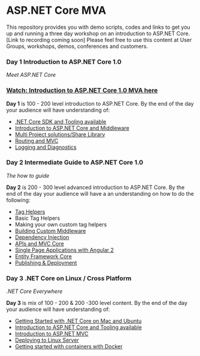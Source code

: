 # ASP.NET Core MVA

This repository provides you with demo scripts, codes and links to get you up and running a three day workshop on an introduction to ASP.NET Core.
[Link to recording coming soon]
Please feel free to use this content at User Groups,  workshops, demos, conferences and customers.
### Day 1 Introduction to ASP.NET Core 1.0

*Meet ASP.NET Core*
### [Watch: Introduction to ASP.NET Core 1.0 MVA here](https://mva.microsoft.com/en-US/training-courses/introduction-to-asp-net-core-1-0-16841)
**Day 1** is 100 - 200 level  introduction to ASP.NET Core. By the end of the day your audience will have understanding of:
 - [.NET Core SDK and Tooling available](https://github.com/LadyNaggaga/ASP.NETCoreMVA/blob/MVA_update/Introduction/GettingStarted.md) 
 - [Introduction to ASP.NET Core and  Middleware](https://github.com/LadyNaggaga/ASP.NETCoreMVA/blob/master/Introduction/IntroductiontoASPNETCore.md)
 - [Multi Project solutions/Share Library](https://github.com/LadyNaggaga/ASP.NETCoreMVA/blob/master/Introduction/sharedlibrary.md) 
 - [Routing and MVC](https://github.com/LadyNaggaga/ASP.NETCoreMVA/blob/master/Introduction/RoutingandMVC.md)
 - [Logging and Diagnostics](https://github.com/LadyNaggaga/ASP.NETCoreMVA/blob/master/Introduction/LoggingandDiagnostics.md)



### Day 2 Intermediate Guide to ASP.NET Core 1.0 

*The how to guide*

**Day 2** is 200 - 300 level advanced introduction to ASP.NET Core. By the end of the day your audience will have a an understanding on how to do the following:
- [Tag Helpers](https://github.com/LadyNaggaga/ASP.NETCoreMVA/blob/master/Advanced/RazorTagHelpers.md)
 - Basic Tag Helpers
 - Making your own custom tag helpers
- [Building Custom Middleware](https://github.com/LadyNaggaga/ASP.NETCoreMVA/blob/master/Advanced/CustomMiddleware.md)
- [Dependency Injection](https://github.com/LadyNaggaga/ASP.NETCoreMVA/blob/master/Advanced/DependencyInjectionandunittesting.md)
- [APIs and MVC Core](https://github.com/LadyNaggaga/ASP.NETCoreMVA/blob/master/Advanced/APIsandMVCCore.md) 
- [Single Page Applications with Angular 2](https://github.com/LadyNaggaga/ASP.NETCoreMVA/blob/master/Advanced/SPA.md)
- [Entity Framework Core](https://github.com/LadyNaggaga/ASP.NETCoreMVA/blob/master/Advanced/Entityframeworkcore.md)
- [Publishing & Deployment](https://github.com/LadyNaggaga/ASP.NETCoreMVA/blob/master/Advanced/Publishinganddeployment.md) 



### Day 3 .NET Core  on Linux /  Cross Platform 

*.NET Core Everywhere*

**Day 3**  is mix of 100 - 200 & 200 -300 level content. By the end of the day your audience will have understanding of:
- [Getting Started with .NET Core on Mac and Ubuntu](https://github.com/LadyNaggaga/ASP.NETCoreMVA/blob/master/CrossPlatform/ASPNETUBUNTU.md)
- [Introduction to ASP.NET Core and Tooling available](https://github.com/LadyNaggaga/ASP.NETCoreMVA/blob/master/CrossPlatform/IntroductiontoASPNETCore.md)
- [Introduction to ASP.NET MVC](https://github.com/LadyNaggaga/ASP.NETCoreMVA/blob/master/CrossPlatform/ASPNETMVC.md)
- [Deploying to Linux Server](https://github.com/LadyNaggaga/ASP.NETCoreMVA/blob/master/CrossPlatform/DeployingtoLinux.md) 
- [Getting started with containers with Docker](https://github.com/LadyNaggaga/ASP.NETCoreMVA/blob/master/CrossPlatform/WorkingwithContainers.md)






